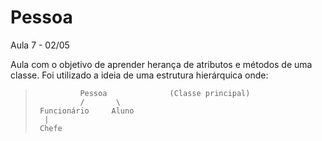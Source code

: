 #   Pessoa
Aula 7 - 02/05

Aula com o objetivo de aprender herança de atributos e métodos de uma classe. Foi utilizado a ideia de uma estrutura hierárquica onde:

>               Pessoa              (Classe principal)
>               /       \
>      Funcionário     Aluno
>       |
>      Chefe